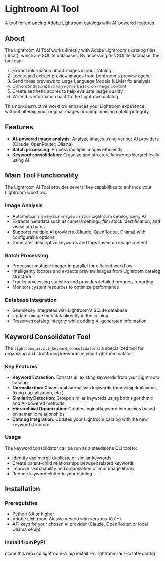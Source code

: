 # Lightroom AI Tool

A tool for enhancing Adobe Lightroom catalogs with AI-powered features.

## About

The Lightroom AI Tool works directly with Adobe Lightroom's catalog files (.lrcat), which are SQLite databases. By accessing this SQLite database, the tool can:

1. Extract information about images in your catalog
2. Locate and extract preview images from Lightroom's preview cache
3. Send these previews to Large Language Models (LLMs) for analysis
4. Generate descriptive keywords based on image content
5. Create aesthetic scores to help evaluate image quality
6. Write this information back to the Lightroom catalog

This non-destructive workflow enhances your Lightroom experience without altering your original images or compromising catalog integrity.

## Features

- **AI-powered image analysis**: Analyze images using various AI providers (Claude, OpenRouter, Ollama)
- **Batch processing**: Process multiple images efficiently
- **Keyword consolidation**: Organize and structure keywords hierarchically using AI

## Main Tool Functionality

The Lightroom AI Tool provides several key capabilities to enhance your Lightroom workflow:

### Image Analysis

- Automatically analyzes images in your Lightroom catalog using AI
- Extracts metadata such as camera settings, film stock identification, and visual attributes
- Supports multiple AI providers (Claude, OpenRouter, Ollama) with configurable options
- Generates descriptive keywords and tags based on image content

### Batch Processing

- Processes multiple images in parallel for efficient workflow
- Intelligently locates and extracts preview images from Lightroom catalog structure
- Tracks processing statistics and provides detailed progress reporting
- Monitors system resources to optimize performance

### Database Integration

- Seamlessly integrates with Lightroom's SQLite database
- Updates image metadata directly in the catalog
- Preserves catalog integrity while adding AI-generated information

## Keyword Consolidator Tool

The `lightroom_ai.cli_keyword_consolidator` is a specialized tool for organizing and structuring keywords in your Lightroom catalog:

### Key Features

- **Keyword Extraction**: Extracts all existing keywords from your Lightroom catalog
- **Normalization**: Cleans and normalizes keywords (removing duplicates, fixing capitalization, etc.)
- **Similarity Detection**: Groups similar keywords using both algorithmic and AI-powered methods
- **Hierarchical Organization**: Creates logical keyword hierarchies based on semantic relationships
- **Catalog Integration**: Updates your Lightroom catalog with the new keyword structure

### Usage

The keyword consolidator can be run as a standalone CLI tool to:
- Identify and merge duplicate or similar keywords
- Create parent-child relationships between related keywords
- Improve searchability and organization of your image library
- Reduce keyword clutter in your catalog

## Installation

### Prerequisites

- Python 3.8 or higher
- Adobe Lightroom Classic (tested with versions 10.0+)
- API keys for your chosen AI provider (Claude, OpenRouter, or local Ollama setup)

### Install from PyPI

clone this repo
cd lightroom-ai
pip install -e .
lightroom-ai --create-config